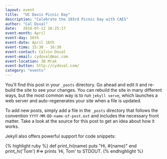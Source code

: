```yaml
---
layout: event
title:  "UC Davis Picnic Day"
description: "Celebrate the 103rd Picnic Day with CAES"
author: "Cal Doval"
date:   2016-07-12 16:25:17
event-month: April
event-day: 16th
event-date: April 16th
event-time: 15:30 - 16:30
event-contact: Calvin Doval
event-email: cydoval@mac.com
event-location: 38 Mrak
event-button: http://cydoval.com/
category: "events"
---
```


You’ll find this post in your `_posts` directory. Go ahead and edit it and re-build the site to see your changes. You can rebuild the site in many different ways, but the most common way is to run `jekyll serve`, which launches a web server and auto-regenerates your site when a file is updated.

To add new posts, simply add a file in the `_posts` directory that follows the convention `YYYY-MM-DD-name-of-post.ext` and includes the necessary front matter. Take a look at the source for this post to get an idea about how it works.

Jekyll also offers powerful support for code snippets:

{% highlight ruby %}
def print_hi(name)
  puts "Hi, #{name}"
end
print_hi('Tom')
#=> prints 'Hi, Tom' to STDOUT.
{% endhighlight %}

